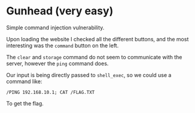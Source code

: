 # Gunhead (very easy)
Simple command injection vulnerability.

Upon loading the website I checked all the different buttons, and the most interesting was the `command` button on the left.

The `clear` and `storage` command do not seem to communicate with the server, however the `ping` command does.

Our input is being directly passed to `shell_exec`, so we could use a command like:

```
/PING 192.168.10.1; CAT /FLAG.TXT
```

To get the flag.

